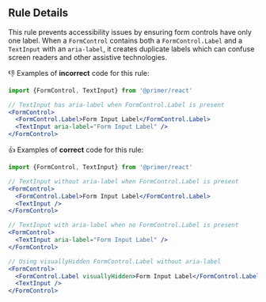 ## Rule Details

This rule prevents accessibility issues by ensuring form controls have only one label. When a `FormControl` contains both a `FormControl.Label` and a `TextInput` with an `aria-label`, it creates duplicate labels which can confuse screen readers and other assistive technologies.


👎 Examples of **incorrect** code for this rule:

```jsx
import {FormControl, TextInput} from '@primer/react'

// TextInput has aria-label when FormControl.Label is present
<FormControl>
  <FormControl.Label>Form Input Label</FormControl.Label>
  <TextInput aria-label="Form Input Label" />
</FormControl>
```

👍 Examples of **correct** code for this rule:

```jsx
import {FormControl, TextInput} from '@primer/react'

// TextInput without aria-label when FormControl.Label is present
<FormControl>
  <FormControl.Label>Form Input Label</FormControl.Label>
  <TextInput />
</FormControl>

// TextInput with aria-label when no FormControl.Label is present
<FormControl>
  <TextInput aria-label="Form Input Label" />
</FormControl>

// Using visuallyHidden FormControl.Label without aria-label
<FormControl>
  <FormControl.Label visuallyHidden>Form Input Label</FormControl.Label>
  <TextInput />
</FormControl>
```
